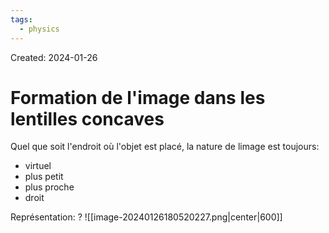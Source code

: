 ```yaml
---
tags:
  - physics
---
```

Created: 2024-01-26

# Formation de l'image dans les lentilles concaves

Quel que soit l'endroit où l'objet est placé, la nature de limage est toujours:
- virtuel
- plus petit
- plus proche
- droit

Représentation:
?
![[image-20240126180520227.png|center|600]]
<!--SR:!2024-06-17,80,230-->



